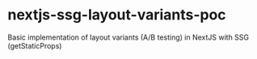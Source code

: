 # nextjs-ssg-layout-variants-poc
Basic implementation of layout variants (A/B testing) in NextJS with SSG (getStaticProps)
